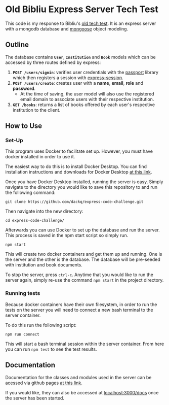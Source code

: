 # Old Bibliu Express Server Tech Test

This code is my response to Bibliu's [old tech test](https://github.com/bibliotom/express-code-challenge). It is an express server with a mongodb database and [mongoose](https://mongoosejs.com/) object modeling. 

## Outline

The database contains **`User`**, **`Institution`** and **`Book`** models which can be accessed by three routes defined by express:

1. **`POST /users/signin`**: verifies user credentials with the [passport](https://www.npmjs.com/package/passport) library which then registers a session with [express-session](https://www.npmjs.com/package/express-session).
1. **`POST /users/create`**: creates user with a **name**, **email**, **role** and **password**. 
    - At the time of saving, the user model will also use the registered email domain to associate users with their respective institution.
1. **`GET /books`**: returns a list of books offered by each user's respective institution to the client.

## How to Use

### Set-Up

This program uses Docker to facilitate set up. However, you must have docker installed in order to use it.

The easiest way to do this is to install Docker Desktop. You can find installation instructions and downloads for Docker Desktop [at this link](https://hub.docker.com/).

Once you have Docker Desktop installed, running the server is easy. Simply navigate to the directory you would like to save this repository to and run the following command:

`git clone https://github.com/dackq/express-code-challenge.git`

Then navigate into the new directory:

`cd express-code-challenge/`

Afterwards you can use Docker to set up the database and run the server. This process is saved in the npm start script so simply run.

`npm start`

This will create two docker containers and get them up and running. One is the server and the other is the database. The database will be pre-seeded with institution and book documents.

To stop the server, press `ctrl-c`. Anytime that you would like to run the server again, simply re-use the command `npm start` in the project directory.

### Running tests

Because docker containers have their own filesystem, in order to run the tests on the server you will need to connect a new bash terminal to the server container.

To do this run the following script:

`npm run connect`

This will start a bash terminal session within the server container. From here you can run `npm test` to see the test results.

## Documentation

Documentation for the classes and modules used in the server can be acessed via github pages [at this link](https://dackq.github.io/express-code-challenge/).

If you would like, they can also be accessed at [localhost:3000/docs](localhost:3000/docs) once the server has been started.


